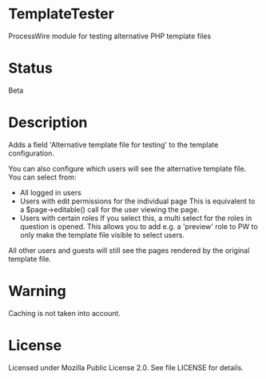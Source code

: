 # TemplateTester
ProcessWire module for testing alternative PHP template files

# Status
Beta

# Description
Adds a field 'Alternative template file for testing' to the template configuration.

You can also configure which users will see the alternative template file.
You can select from:
- All logged in users
- Users with edit permissions for the individual page
  This is equivalent to a $page->editable() call for the user viewing the page.
- Users with certain roles
  If you select this, a multi select for the roles in question is opened.
  This allows you to add e.g. a 'preview' role to PW to only make the
  template file visible to select users.

All other users and guests will still see the pages rendered by the original template file.

# Warning
Caching is not taken into account.

# License
Licensed under Mozilla Public License 2.0. See file LICENSE for details.
